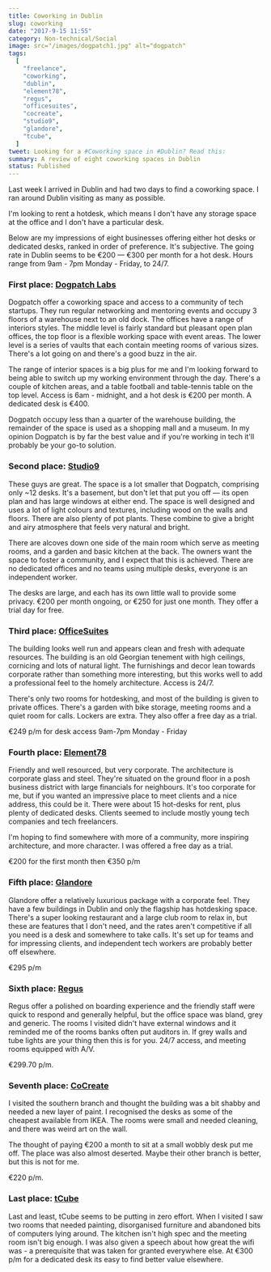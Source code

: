 ```yaml
---
title: Coworking in Dublin
slug: coworking
date: "2017-9-15 11:55"
category: Non-technical/Social
image: src="/images/dogpatch1.jpg" alt="dogpatch"
tags:
  [
    "freelance",
    "coworking",
    "dublin",
    "element78",
    "regus",
    "officesuites",
    "cocreate",
    "studio9",
    "glandore",
    "tcube",
  ]
tweet: Looking for a #Coworking space in #Dublin? Read this:
summary: A review of eight coworking spaces in Dublin
status: Published
---
```


Last week I arrived in Dublin and had two days to find a coworking space. I ran around Dublin visiting as many as possible.

I'm looking to rent a hotdesk, which means I don't have any storage space at the office and I don't have a particular desk.

Below are my impressions of eight businesses offering either hot desks or dedicated desks, ranked in order of preference. It's subjective. The going rate in Dublin seems to be €200 — €300 per month for a hot desk. Hours range from 9am - 7pm Monday - Friday, to 24/7.

### First place: [Dogpatch Labs](http://dogpatchlabs.com/)

Dogpatch offer a coworking space and access to a community of tech startups. They run regular networking and mentoring events and occupy 3 floors of a warehouse next to an old dock. The offices have a range of interiors styles. The middle level is fairly standard but pleasant open plan offices, the top floor is a flexible working space with event areas. The lower level is a series of vaults that each contain meeting rooms of various sizes. There's a lot going on and there's a good buzz in the air.

The range of interior spaces is a big plus for me and I'm looking forward to being able to switch up my working environment through the day. There's a couple of kitchen areas, and a table football and table-tennis table on the top level. Access is 6am - midnight, and a hot desk is €200 per month. A dedicated desk is €400.

Dogpatch occupy less than a quarter of the warehouse building, the remainder of the space is used as a shopping mall and a museum. In my opinion Dogpatch is by far the best value and if you're working in tech it'll probably be your go-to solution.

### Second place: [Studio9](http://studio9.ie/?page_id=223)

These guys are great. The space is a lot smaller that Dogpatch, comprising only ~12 desks. It's a basement, but don't let that put you off — its open plan and has large windows at either end. The space is well designed and uses a lot of light colours and textures, including wood on the walls and floors. There are also plenty of pot plants. These combine to give a bright and airy atmosphere that feels very natural and bright.

There are alcoves down one side of the main room which serve as meeting rooms, and a garden and basic kitchen at the back. The owners want the space to foster a community, and I expect that this is achieved. There are no dedicated offices and no teams using multiple desks, everyone is an independent worker.

The desks are large, and each has its own little wall to provide some privacy. €200 per month ongoing, or €250 for just one month. They offer a trial day for free.

### Third place: [OfficeSuites](http://www.officesuites.ie/locations/20-harcourt-street/)

The building looks well run and appears clean and fresh with adequate resources. The building is an old Georgian tenement with high ceilings, cornicing and lots of natural light. The furnishings and decor lean towards corporate rather than something more interesting, but this works well to add a professional feel to the homely architecture. Access is 24/7.

There's only two rooms for hotdesking, and most of the building is given to private offices. There's a garden with bike storage, meeting rooms and a quiet room for calls. Lockers are extra. They also offer a free day as a trial.

€249 p/m for desk access 9am-7pm Monday - Friday

### Fourth place: [Element78](https://www.element78.co/)

Friendly and well resourced, but very corporate. The architecture is corporate glass and steel. They're situated on the ground floor in a posh business district with large financials for neighbours. It's too corporate for me, but if you wanted an impressive place to meet clients and a nice address, this could be it. There were about 15 hot-desks for rent, plus plenty of dedicated desks. Clients seemed to include mostly young tech companies and tech freelancers.

I'm hoping to find somewhere with more of a community, more inspiring architecture, and more character. I was offered a free day as a trial.

€200 for the first month then €350 p/m

### Fifth place: [Glandore](https://glandore.co/flexible-workspace.aspx#Hot-Desk)

Glandore offer a relatively luxurious package with a corporate feel. They have a few buildings in Dublin and only the flagship has hotdesking space. There's a super looking restaurant and a large club room to relax in, but these are features that I don't need, and the rates aren't competitive if all you need is a desk and somewhere to take calls. It's set up for teams and for impressing clients, and independent tech workers are probably better off elsewhere.

€295 p/m

### Sixth place: [Regus](https://www.regus.ie/office-space/ireland/dublin/dublin-4-ballsbridge)

Regus offer a polished on boarding experience and the friendly staff were quick to respond and generally helpful, but the office space was bland, grey and generic. The rooms I visited didn't have external windows and it reminded me of the rooms banks often put auditors in. If grey walls and tube lights are your thing then this is for you. 24/7 access, and meeting rooms equipped with A/V.

€299.70 p/m.

### Seventh place: [CoCreate](http://www.cocreate.ie/)

I visited the southern branch and thought the building was a bit shabby and needed a new layer of paint. I recognised the desks as some of the cheapest available from IKEA. The rooms were small and needed cleaning, and there was weird art on the wall.

The thought of paying €200 a month to sit at a small wobbly desk put me off. The place was also almost deserted. Maybe their other branch is better, but this is not for me.

€220 p/m.

### Last place: [tCube](http://tcubedublin.com/tcube/index.html)

Last and least, tCube seems to be putting in zero effort. When I visited I saw two rooms that needed painting, disorganised furniture and abandoned bits of computers lying around. The kitchen isn't high spec and the meeting room isn't big enough. I was also given a speech about how great the wifi was - a prerequisite that was taken for granted everywhere else. At €300 p/m for a dedicated desk its easy to find better value elsewhere.
